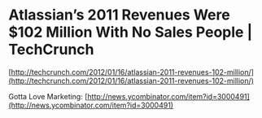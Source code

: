 <!--
id: 16020589307
link: http://tumblr.atmos.org/post/16020589307/atlassians-2011-revenues-were-102-million-with-no
slug: atlassians-2011-revenues-were-102-million-with-no
date: Tue Jan 17 2012 12:52:22 GMT-0800 (PST)
publish: 2012-01-017
tags: 
title: Atlassian’s 2011 Revenues Were $102 Million With No Sales People | TechCrunch
-->


Atlassian’s 2011 Revenues Were $102 Million With No Sales People | TechCrunch
=============================================================================

[http://techcrunch.com/2012/01/16/atlassian-2011-revenues-102-million/](http://techcrunch.com/2012/01/16/atlassian-2011-revenues-102-million/)

Gotta Love Marketing:
[http://news.ycombinator.com/item?id=3000491](http://news.ycombinator.com/item?id=3000491)

